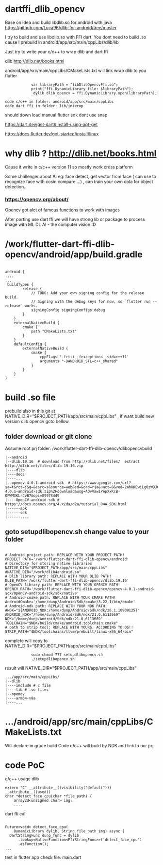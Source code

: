 
# dartffi_dlib_opencv

Base on idea and build libdlib.so for android with java https://github.com/Luca96/dlib-for-android/tree/master

I try to build and use libdlib.so with FFI dart. You dont need to build .so cause I prebuild in android/app/src/main/cppLibs/dlib/lib

Just try to write your c/c++ to wrap dlib and dart ffi

dlib http://dlib.net/books.html

android/app/src/main/cppLibs/CMakeLists.txt will link wrap dlib to you flutter 
                
                var libraryPath = "libDlibOpencvFfi.so";
                print("ffi.DynamicLibrary file: $libraryPath");
                _dylib_dlib_opencv = ffi.DynamicLibrary.open(libraryPath);

```
code c/c++ in folder: android/app/src/main/cppLibs
code dart ffi in folder: lib/interop 
```

should down load manual flutter sdk dont use snap

https://dart.dev/get-dart#install-using-apt-get

https://docs.flutter.dev/get-started/install/linux

# why dlib ? http://dlib.net/books.html

Cause it write in c/c++ version 11 so mostly work cross platform

Some challenger about AI eg: face detect, get vector from face ( can use to recognize face with cosin compare ...) , can train your own data for object detection...

### https://opencv.org/about/
Opencv got alot of famous functions to work with images

After porting use dart ffi we will have strong lib or package to process image with ML DL AI - the computer vision :D

# /work/flutter-dart-ffi-dlib-opencv/android/app/build.gradle
```

android {
....
...
 buildTypes {
        release {
            // TODO: Add your own signing config for the release build.
            // Signing with the debug keys for now, so `flutter run --release` works.
            signingConfig signingConfigs.debug
        }
    }
    externalNativeBuild {
        cmake {
            path "CMakeLists.txt"
        }
    }
    defaultConfig {
        externalNativeBuild {
            cmake {
                cppFlags '-frtti -fexceptions -std=c++11'
                arguments "-DANDROID_STL=c++_shared"
            }
        }
    }
}
```

# build .so file

prebuild also in this git at NATIVE_DIR="$PROJECT_PATH/app/src/main/cppLibs" , if want build new version dlib opencv goto bellow

## folder download or git clone
Assume root prj folder: /work/flutter-dart-ffi-dlib-opencv/dlibopencvbuild
```
|--android
|--dlib.19.16  # download from http://dlib.net/files/  extract http://dlib.net/files/dlib-19.16.zip
|----dlib
|----docs
|----...
|--opencv-4.0.1-android-sdk  # https://www.google.com/url?sa=t&rct=j&q=&esrc=s&source=web&cd=&cad=rja&uact=8&ved=2ahUKEwiLgOzW9JCCAxWAh1YBHcaDDjIQFnoECBUQAQ&url=https%3A%2F%2Fsourceforge.net%2Fprojects%2Fopencvlibrary%2Ffiles%2F4.0.1%2Fopencv-4.0.1-android-sdk.zip%2Fdownload&usg=AOvVaw1PepXxKcB-OPWMXKLrCvB7&opi=89978449
|----OpenCV-android-sdk # https://docs.opencv.org/4.x/da/d2a/tutorial_O4A_SDK.html
|------apk
|------sdk
|------....
```
## goto setupdlibopencv.sh change value to your folder


```

# Android project path: REPLACE WITH YOUR PROJECT PATH!
PROJECT_PATH='/work/flutter-dart-ffi-dlib-opencv/android'
# Directory for storing native libraries
NATIVE_DIR="$PROJECT_PATH/app/src/main/cppLibs"
#NATIVE_DIR="/work/dlib4android.so"
# Dlib library path: REPLACE WITH YOUR DLIB PATH!
DLIB_PATH='/work/flutter-dart-ffi-dlib-opencv/dlib.19.16'
# OpenCV library path: REPLACE WITH YOUR OPENCV PATH!
OPENCV_PATH='/work/flutter-dart-ffi-dlib-opencv/opencv-4.0.1-android-sdk/OpenCV-android-sdk/sdk/native'
# Android-cmake path: REPLACE WITH YOUR CMAKE PATH!
AndroidCmake='/home/dunp/Android/Sdk/cmake/3.22.1/bin/cmake'
# Android-ndk path: REPLACE WITH YOUR NDK PATH!
#NDK="${ANDROID_NDK:/home/dunp/Android/Sdk/ndk/26.1.10909125}"
ANDROID_NDK="/home/dunp/Android/Sdk/ndk/21.0.6113669"
NDK="/home/dunp/Android/Sdk/ndk/21.0.6113669"
TOOLCHAIN="$NDK/build/cmake/android.toolchain.cmake"
# path to strip tool: REPLACE WITH YOURS, ACCORDING TO OS!!
STRIP_PATH="$NDK/toolchains/llvm/prebuilt/linux-x86_64/bin"

```

complete will copy to NATIVE_DIR="$PROJECT_PATH/app/src/main/cppLibs"

                sudo chmod 777 setupdlibopencv.sh 
                ./setupdlibopencv.sh

result will NATIVE_DIR="$PROJECT_PATH/app/src/main/cppLibs"

```
.../app/src/main/cppLibs/
|--dlib
|----include # c file
|----lib # .so files
|--opencv
|----arm64-v8a
|----...

```

# .../android/app/src/main/cppLibs/CMakeLists.txt

Will declare in grade.build 
Code c/c++ will build by NDK and link to our prj

# code PoC 
c/c++ usage dlib
```
extern "C" __attribute__((visibility("default"))) __attribute__((used))
char *detect_face_cpu(char *file_path) {
    array2d<unsigned char> img;
    ....
```
dart ffi call
```

Future<void> detect_face_cpu(
    DynamicLibrary dylib, String file_path_img) async {
  DartStringFunc dunp_func = dylib
      .lookup<NativeFunction<FfiStringFunc>>('detect_face_cpu')
      .asFunction();
...
```
test in flutter app check file: main.dart 

